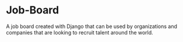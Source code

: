 # Job-Board
A job board created with Django that can be used by organizations and companies that are looking to recruit talent around the world. 
